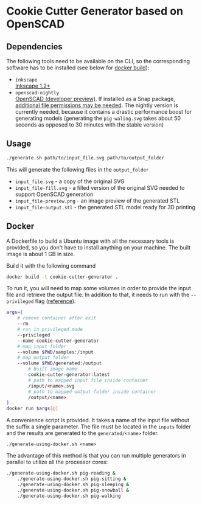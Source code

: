 # Cookie Cutter Generator based on OpenSCAD

## Dependencies
The following tools need to be available on the CLI, so the corresponding software has to be installed (see below for [docker build](#docker)):
* `inkscape`  
    [Inkscape 1.2+](https://inkscape.org/about/)
* `openscad-nightly`  
    [OpenSCAD (developer preview)](https://openscad.org/downloads.html#snapshots). If installed as a Snap package, [additional file permissions may be needed](https://askubuntu.com/a/1109285/1593582).
    The nightly version is currently needed, because it contains a drastic performance boost for generating models (generating the `pig-waling.svg` takes about 50 seconds as opposed to 30 minutes with the stable version)


## Usage
```bash
./generate.sh path/to/input_file.svg path/to/output_folder
```
This will generate the following files in the `output_folder`
* `input_file.svg` - a copy of the original SVG
* `input_file-fill.svg` - a filled version of the original SVG needed to support OpenSCAD generation
* `input_file-preview.png` - an image preview of the generated STL
* `input_file-output.stl` - the generated STL model ready for 3D printing

## Docker
A Dockerfile to build a Ubuntu image with all the necessary tools is provided, so you don't have to install anything on your machine. The built image is about 1 GB in size.

Build it with the following command
```bash
docker build -t cookie-cutter-generator .
```

To run it, you will need to map some volumes in order to provide the input file and retrieve the output file. In addition to that, it needs to run with the `--privileged` flag ([reference](https://github.com/s3fs-fuse/s3fs-fuse/issues/647#issuecomment-637458150)).

```bash
args=(
    # remove container after exit
    --rm
    # run in privileged mode
    --privileged
    --name cookie-cutter-generator
    # map input folder
    --volume $PWD/samples:/input
    # map output folder
    --volume $PWD/generated:/output
        # built image name
        cookie-cutter-generator:latest
        # path to mapped input file inside container
        /input/<name>.svg
        # path to mapped output folder inside container
        /output/<name>
)
docker run $args[@]
```

A convenience script is provided. It takes a name of the input file without the suffix a single parameter. The file must be located in the `inputs` folder and the results are generated to the `generated/<name>` folder.
```
./generate-using-docker.sh <name>
```
The advantage of this method is that you can run multiple generators in parallel to utilize all the processor cores:
```bash
./generate-using-docker.sh pig-reading &
    ./generate-using-docker.sh pig-sitting &
    ./generate-using-docker.sh pig-sleeping &
    ./generate-using-docker.sh pig-snowball &
    ./generate-using-docker.sh pig-walking
```